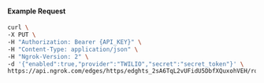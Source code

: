 <!-- Code generated for API Clients. DO NOT EDIT. -->

#### Example Request

```bash
curl \
-X PUT \
-H "Authorization: Bearer {API_KEY}" \
-H "Content-Type: application/json" \
-H "Ngrok-Version: 2" \
-d '{"enabled":true,"provider":"TWILIO","secret":"secret_token"}' \
https://api.ngrok.com/edges/https/edghts_2sA6TqL2vUFidU5DbfXQuxohVEH/routes/edghtsrt_2sA6TsqSxGdtA4dI3aiB2PD5sn2/webhook_verification
```
